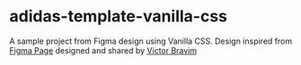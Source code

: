 # adidas-template-vanilla-css
A sample project from Figma design using Vanilla CSS. Design inspired from <a href="https://www.figma.com/community/file/1371271733190353421" target="_blank">Figma Page</a> designed and shared by <a href="https://www.figma.com/@VictorBravim" target="_blank">Victor Bravim</a>
